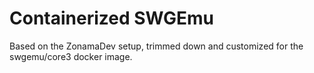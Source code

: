 # Containerized SWGEmu

Based on the ZonamaDev setup, trimmed down and customized for the swgemu/core3 docker image.

